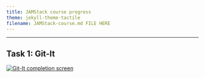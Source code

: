 ```yaml
---
title: JAMStack course progress
theme: jekyll-theme-tactile
filename: JAMStack-course.md FILE HERE
--- 
```


--- 

## Task 1: Git-It

<a href="https://imgur.com/P1A4xWt"><img src="https://i.imgur.com/P1A4xWt.png" alt="Git-It completion screen" title="source: imgur.com" /></a>
